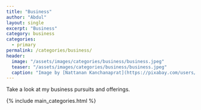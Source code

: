 ```yaml
---
title: "Business"
author: "Abdul"
layout: single
excerpt: "Business"
category: business
categories:
  - primary
permalink: /categories/business/
header:
  image: "/assets/images/categories/business/business.jpeg"
  teaser: "/assets/images/categories/business/business.jpeg"
  caption: "Image by [Nattanan Kanchanaprat](https://pixabay.com/users/nattanan23-6312362/?utm_source=link-attribution&utm_medium=referral&utm_campaign=image&utm_content=2724241) from [Pixabay](https://pixabay.com//?utm_source=link-attribution&utm_medium=referral&utm_campaign=image&utm_content=2724241)"
---
```


Take a look at my business pursuits and offerings.

{% include main_categories.html %}
